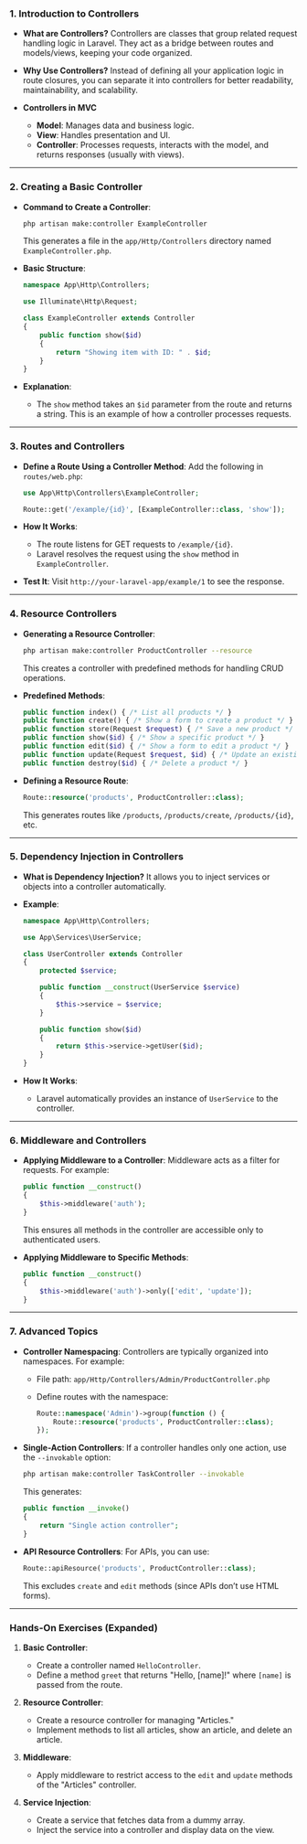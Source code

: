 
### **1. Introduction to Controllers**

- **What are Controllers?** Controllers are classes that group related request handling logic in Laravel. They act as a bridge between routes and models/views, keeping your code organized.
    
- **Why Use Controllers?** Instead of defining all your application logic in route closures, you can separate it into controllers for better readability, maintainability, and scalability.
    
- **Controllers in MVC**
    
    - **Model**: Manages data and business logic.
    - **View**: Handles presentation and UI.
    - **Controller**: Processes requests, interacts with the model, and returns responses (usually with views).

---

### **2. Creating a Basic Controller**

- **Command to Create a Controller**:
    
    ```bash
    php artisan make:controller ExampleController
    ```
    
    This generates a file in the `app/Http/Controllers` directory named `ExampleController.php`.
    
- **Basic Structure**:
    
    ```php
    namespace App\Http\Controllers;
    
    use Illuminate\Http\Request;
    
    class ExampleController extends Controller
    {
        public function show($id)
        {
            return "Showing item with ID: " . $id;
        }
    }
    ```
    
- **Explanation**:
    
    - The `show` method takes an `$id` parameter from the route and returns a string. This is an example of how a controller processes requests.

---

### **3. Routes and Controllers**

- **Define a Route Using a Controller Method**: Add the following in `routes/web.php`:
    
    ```php
    use App\Http\Controllers\ExampleController;
    
    Route::get('/example/{id}', [ExampleController::class, 'show']);
    ```
    
- **How It Works**:
    
    - The route listens for GET requests to `/example/{id}`.
    - Laravel resolves the request using the `show` method in `ExampleController`.
- **Test It**: Visit `http://your-laravel-app/example/1` to see the response.
    

---

### **4. Resource Controllers**

- **Generating a Resource Controller**:
    
    ```bash
    php artisan make:controller ProductController --resource
    ```
    
    This creates a controller with predefined methods for handling CRUD operations.
    
- **Predefined Methods**:
    
    ```php
    public function index() { /* List all products */ }
    public function create() { /* Show a form to create a product */ }
    public function store(Request $request) { /* Save a new product */ }
    public function show($id) { /* Show a specific product */ }
    public function edit($id) { /* Show a form to edit a product */ }
    public function update(Request $request, $id) { /* Update an existing product */ }
    public function destroy($id) { /* Delete a product */ }
    ```
    
- **Defining a Resource Route**:
    
    ```php
    Route::resource('products', ProductController::class);
    ```
    
    This generates routes like `/products`, `/products/create`, `/products/{id}`, etc.
    

---

### **5. Dependency Injection in Controllers**

- **What is Dependency Injection?** It allows you to inject services or objects into a controller automatically.
    
- **Example**:
    
    ```php
    namespace App\Http\Controllers;
    
    use App\Services\UserService;
    
    class UserController extends Controller
    {
        protected $service;
    
        public function __construct(UserService $service)
        {
            $this->service = $service;
        }
    
        public function show($id)
        {
            return $this->service->getUser($id);
        }
    }
    ```
    
- **How It Works**:
    
    - Laravel automatically provides an instance of `UserService` to the controller.

---

### **6. Middleware and Controllers**

- **Applying Middleware to a Controller**: Middleware acts as a filter for requests. For example:
    
    ```php
    public function __construct()
    {
        $this->middleware('auth');
    }
    ```
    
    This ensures all methods in the controller are accessible only to authenticated users.
    
- **Applying Middleware to Specific Methods**:
    
    ```php
    public function __construct()
    {
        $this->middleware('auth')->only(['edit', 'update']);
    }
    ```
    

---

### **7. Advanced Topics**

- **Controller Namespacing**: Controllers are typically organized into namespaces. For example:
    
    - File path: `app/Http/Controllers/Admin/ProductController.php`
    - Define routes with the namespace:
        
        ```php
        Route::namespace('Admin')->group(function () {
            Route::resource('products', ProductController::class);
        });
        ```
        
- **Single-Action Controllers**: If a controller handles only one action, use the `--invokable` option:
    
    ```bash
    php artisan make:controller TaskController --invokable
    ```
    
    This generates:
    
    ```php
    public function __invoke()
    {
        return "Single action controller";
    }
    ```
    
- **API Resource Controllers**: For APIs, you can use:
    
    ```php
    Route::apiResource('products', ProductController::class);
    ```
    
    This excludes `create` and `edit` methods (since APIs don’t use HTML forms).
    

---

### **Hands-On Exercises (Expanded)**

1. **Basic Controller**:
    
    - Create a controller named `HelloController`.
    - Define a method `greet` that returns "Hello, [name]!" where `[name]` is passed from the route.
2. **Resource Controller**:
    
    - Create a resource controller for managing "Articles."
    - Implement methods to list all articles, show an article, and delete an article.
3. **Middleware**:
    
    - Apply middleware to restrict access to the `edit` and `update` methods of the "Articles" controller.
4. **Service Injection**:
    
    - Create a service that fetches data from a dummy array.
    - Inject the service into a controller and display data on the view.

